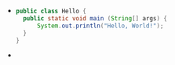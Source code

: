 - ```java
  public class Hello { 
  	public static void main (String[] args) { 
  		System.out.println("Hello, World!"); 
  	} 
  }
  ```
-